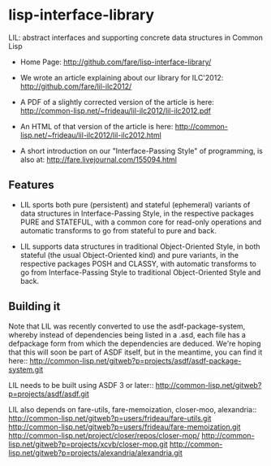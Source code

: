 lisp-interface-library
======================

LIL: abstract interfaces and supporting concrete data structures in Common Lisp

 * Home Page:
	http://github.com/fare/lisp-interface-library/

 * We wrote an article explaining about our library for ILC'2012:
	http://github.com/fare/lil-ilc2012/

 * A PDF of a slightly corrected version of the article is here:
	http://common-lisp.net/~frideau/lil-ilc2012/lil-ilc2012.pdf

 * An HTML of that version of the article is here:
	http://common-lisp.net/~frideau/lil-ilc2012/lil-ilc2012.html

 * A short introduction on our "Interface-Passing Style" of programming, is also at:
	http://fare.livejournal.com/155094.html


Features
--------

 * LIL sports both pure (persistent) and stateful (ephemeral) variants
   of data structures in Interface-Passing Style,
   in the respective packages PURE and STATEFUL,
   with a common core for read-only operations
   and automatic transforms to go from stateful to pure and back.

 * LIL supports data structures in traditional Object-Oriented Style,
   in both stateful (the usual Object-Oriented kind) and pure variants,
   in the respective packages POSH and CLASSY,
   with automatic transforms to go from Interface-Passing Style to
   traditional Object-Oriented Style and back.


Building it
-----------

Note that LIL was recently converted to use the asdf-package-system,
whereby instead of dependencies being listed in a .asd, each file has a defpackage form
from which the dependencies are deduced. We're hoping that this will soon be
part of ASDF itself, but in the meantime, you can find it here::
	http://common-lisp.net/gitweb?p=projects/asdf/asdf-package-system.git

LIL needs to be built using ASDF 3 or later::
	http://common-lisp.net/gitweb?p=projects/asdf/asdf.git

LIL also depends on fare-utils, fare-memoization, closer-moo, alexandria::
	http://common-lisp.net/gitweb?p=users/frideau/fare-utils.git
	http://common-lisp.net/gitweb?p=users/frideau/fare-memoization.git
        http://common-lisp.net/project/closer/repos/closer-mop/
	http://common-lisp.net/gitweb?p=projects/xcvb/closer-mop.git
	http://common-lisp.net/gitweb?p=projects/alexandria/alexandria.git

